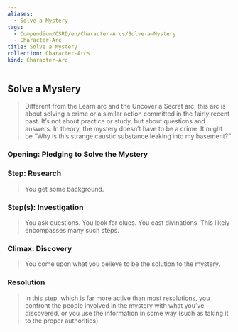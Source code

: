 ```yaml
---
aliases:
  - Solve a Mystery
tags:
  - Compendium/CSRD/en/Character-Arcs/Solve-a-Mystery
  - Character-Arc
title: Solve a Mystery
collection: Character-Arcs
kind: Character-Arc
---
```

## Solve a Mystery
>Different from the Learn arc and the Uncover a Secret arc, this arc is about solving a crime or a similar action committed in the fairly recent past. It’s not about practice or study, but about questions and answers. In theory, the mystery doesn’t have to be a crime. It might be “Why is this strange caustic substance leaking into my basement?”
### Opening: Pledging to Solve the Mystery
### Step: Research  
>You get some background.
### Step(s): Investigation  
>You ask questions. You look for clues. You cast divinations. This likely encompasses many such steps.
### Climax: Discovery  
>You come upon what you believe to be the solution to the mystery. 
### Resolution  
>In this step, which is far more active than most resolutions, you confront the people involved in the mystery with what you’ve discovered, or you use the information in some way (such as taking it to the proper authorities).